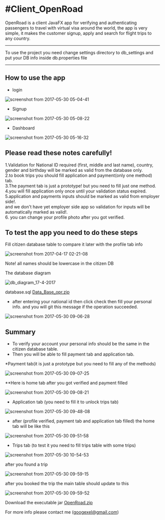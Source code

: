#Client_OpenRoad
=====
OpenRoad is a client JavaFX app for verifying and authenticating passengers to travel with virtual visa around the world, the app is very simple, it makes the customer signup, apply and search for flight trips to any country.

------
To use the project you need change settings directory to db_settings and put your DB info inside db.properties file

------

How to use the app 
-----

* login  

![screenshot from 2017-05-30 05-04-41](https://cloud.githubusercontent.com/assets/14273726/26566696/efd2300a-44fd-11e7-9074-74826ff97c26.png)


* Signup


![screenshot from 2017-05-30 05-08-22](https://cloud.githubusercontent.com/assets/14273726/26574477/307aed1e-452a-11e7-97b2-85e45ba06a0c.png)


* Dashboard



![screenshot from 2017-05-30 05-16-32](https://cloud.githubusercontent.com/assets/14273726/26574534/601224e8-452a-11e7-9fb1-7c9f17542af6.png)






Please read these notes carefully! 
----------------------------------
1.Validation for National ID required (first, middle and last name), country, gender and birthday will be marked as valid from the database only.   
2.to book trips you should fill application and payment(only one method) tab.   
3.The payment tab is just a prototype! but you need to fill just one method.   
4.you will fill application only once until your validation status expired.   
5.application and payments inputs should be marked as valid from employer side!.   
and we don't have yet employer side app so validation for inputs will be automatically marked as valid!.   
6. you can change your profile photo after you got verified.   


To test the app you need to do these steps
-----------------------------------

Fill citizen database table to compare it later with the profile tab info 


![screenshot from 2017-04-17 02-21-08](https://cloud.githubusercontent.com/assets/14273726/26574892/cebf561c-452b-11e7-98d6-5d820affd740.png)


Note! all names should be lowercase in the citizen DB

The database diagram


![db_diagram_17-4-2017](https://cloud.githubusercontent.com/assets/14273726/26574995/30b80e86-452c-11e7-9949-ff3333fe0fa0.png)


database.sql [Data_Base_opr.zip](https://github.com/gitexel/Client_OpenRoad/files/1037678/Data_Base_opr.zip)


* after entering your national id then click check then fill your personal info. and you will git this message if the operation succeeded.


![screenshot from 2017-05-30 09-06-28](https://cloud.githubusercontent.com/assets/14273726/26575368/96fe547e-452d-11e7-95fa-7302442acf0d.png)



Summary
-------

* To verify your account your personal info should be the same in the citizen database table. 
* Then you will be able to fill payment tab and application tab.



*Payment tab(it is just a prototype but you need to fill any of the methods)

![screenshot from 2017-05-30 09-07-25](https://cloud.githubusercontent.com/assets/14273726/26575378/a3105924-452d-11e7-8955-1405b76f877d.png)


**Here is home tab after you got verified and payment filled 


![screenshot from 2017-05-30 09-08-21](https://cloud.githubusercontent.com/assets/14273726/26575443/e9a74168-452d-11e7-85f1-9fbc9fe6549b.png)


* Application tab (you need to fill it to unlock trips tab)


![screenshot from 2017-05-30 09-48-08](https://cloud.githubusercontent.com/assets/14273726/26575513/42da3f9c-452e-11e7-8d73-f5c7861b952d.png)


* after (profile verified, payment tab  and application tab filled) the home  tab will be like this  


![screenshot from 2017-05-30 09-51-58](https://cloud.githubusercontent.com/assets/14273726/26575579/83d353ee-452e-11e7-9e9a-7a0a37b79946.png)



* Trips tab (to test it you need to fill trips table with some trips)



![screenshot from 2017-05-30 10-54-53](https://cloud.githubusercontent.com/assets/14273726/26575676/d67aee40-452e-11e7-818c-d9bff01129dd.png)




after you found a trip 


![screenshot from 2017-05-30 09-59-15](https://cloud.githubusercontent.com/assets/14273726/26575687/e4abae64-452e-11e7-9ce7-3640bb96d0b3.png)


after you booked the trip the main table should update to this 



![screenshot from 2017-05-30 09-59-52](https://cloud.githubusercontent.com/assets/14273726/26575721/0a948074-452f-11e7-8721-cebf0b39288d.png)


Download the executable jar [OpenRoad.zip](https://github.com/gitexel/Client_OpenRoad/files/1037826/OpenRoad.zip)


For more info please contact me (googexel@gmail.com)














